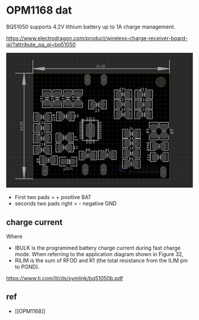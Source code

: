 
# OPM1168 dat 


BQ51050 supports 4.2V lithium battery up to 1A charge management.

https://www.electrodragon.com/product/wireless-charge-receiver-board-qi/?attribute_pa_qi=bq51050


![](2024-02-28-17-09-30.png)

- First two pads = + positive BAT
- seconds two pads right = - negative GND



## charge current 

Where 
- IBULK is the programmed battery charge current during fast charge mode. When referring to the application diagram shown in Figure 32, 
- RILIM is the sum of RFOD and R1 (the total resistance from the ILIM pin to PGND).

https://www.ti.com/lit/ds/symlink/bq51050b.pdf


## ref 

- [[OPM1168]]